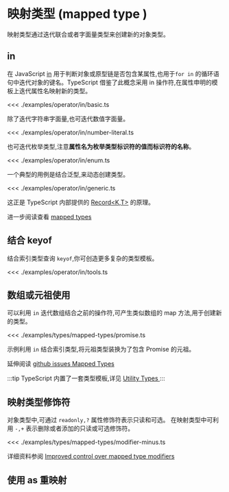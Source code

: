 # 映射类型 (mapped type )
映射类型通过迭代联合或者字面量类型来创建新的对象类型。

## in
在 JavaScript [in](https://developer.mozilla.org/zh-CN/docs/Web/JavaScript/Guide/Expressions_and_Operators#in) 用于判断对象或原型链是否包含某属性,也用于`for in` 的循环语句中迭代对象的键名。TypeScript 借鉴了此概念采用 in 操作符,在属性申明的模板上迭代属性名映射新的类型。

<<< ./examples/operator/in/basic.ts

除了迭代字符串字面量,也可迭代数值字面量。

<<< ./examples/operator/in/number-literal.ts

也可迭代枚举类型,注意**属性名为枚举类型标识符的值而标识符的名称**。

<<< ./examples/operator/in/enum.ts

一个典型的用例是结合泛型,来动态创建类型。

<<< ./examples/operator/in/generic.ts

这正是 TypeScript 内部提供的 [Record<K,T>](https://www.typescriptlang.org/docs/handbook/utility-types.html#recordkt) 的原理。

进一步阅读查看 [mapped types](https://www.typescriptlang.org/v2/docs/handbook/release-notes/overview.html#mapped-types)

## 结合 keyof
结合索引类型查询 `keyof`,你可创造更多复杂的类型模板。

<<< ./examples/operator/in/tools.ts


## 数组或元祖使用
可以利用 `in` 迭代数组结合之前的操作符,可产生类似数组的 map 方法,用于创建新的类型。

<<< ./examples/types/mapped-types/promise.ts

示例利用 `in` 结合索引类型,将元祖类型装换为了包含 Promise 的元祖。

延伸阅读 [github issues Mapped Types](https://github.com/Microsoft/TypeScript/pull/12114) 

:::tip
TypeScript 内置了一套类型模板,详见 [Utility Types
](https://www.typescriptlang.org/docs/handbook/utility-types.html)
:::

## 映射类型修饰符
对象类型中,可通过 `readonly,?` 属性修饰符表示只读和可选。
在映射类型中可利用 `-,+` 表示删除或者添加的只读或可选修饰符。

<<< ./examples/types/mapped-types/modifier-minus.ts

详细资料参阅 [Improved control over mapped type modifiers](https://www.typescriptlang.org/docs/handbook/release-notes/typescript-2-8.html#improved-control-over-mapped-type-modifiers)

## 使用 as 重映射


